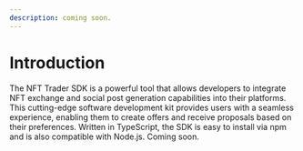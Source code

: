 ```yaml
---
description: coming soon.
---
```


# Introduction

The NFT Trader SDK is a powerful tool that allows developers to integrate NFT exchange and social post generation capabilities into their platforms. This cutting-edge software development kit provides users with a seamless experience, enabling them to create offers and receive proposals based on their preferences. Written in TypeScript, the SDK is easy to install via npm and is also compatible with Node.js.
Coming soon.
